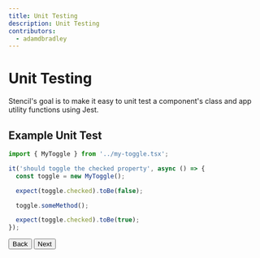 ```yaml
---
title: Unit Testing
description: Unit Testing
contributors:
  - adamdbradley
---
```


# Unit Testing

Stencil's goal is to make it easy to unit test a component's class and app utility functions using Jest.


## Example Unit Test

```typescript
import { MyToggle } from '../my-toggle.tsx';

it('should toggle the checked property', async () => {
  const toggle = new MyToggle();

  expect(toggle.checked).toBe(false);

  toggle.someMethod();

  expect(toggle.checked).toBe(true);
});
```


<stencil-route-link url="/docs/testing" router="#router" custom="true">
  <button class="pull-left btn btn--secondary">
    Back
  </button>
</stencil-route-link>

<stencil-route-link url="/docs/e2e-testing" custom="true">
  <button class="pull-right btn btn--primary">
    Next
  </button>
</stencil-route-link>
